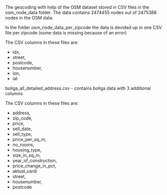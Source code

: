 The geocoding with help of the OSM dataset stored in CSV files in the osm_node_data folder. The data contains 2474455 nodes out of 2475388 nodes in the OSM data.

In the folder osm_node_data_per_zipcode the data is devided up in one CSV file per zipcode (some data is missing because of an error)

The CSV columns in these files are: 
- idx,
- street,
- postcode,
- housenumber,
- lon,
- lat



boliga_all_detailed_address.csv - contains boliga data with 3 additional columns 

The CSV columns in these files are: 
- address,
- zip_code,
- price,
- sell_date,
- sell_type,
- price_per_sq_m,
- no_rooms,
- housing_type,
- size_in_sq_m,
- year_of_construction,
- price_change_in_pct,
- aktuel_vardi
- street,
- housenumber,
- postcode




 